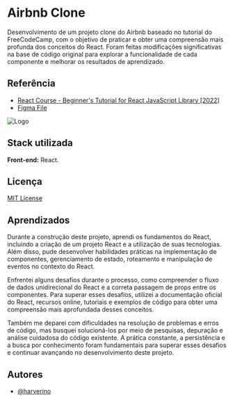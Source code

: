
# Airbnb Clone

Desenvolvimento de um projeto clone do Airbnb baseado no tutorial do FreeCodeCamp, com o objetivo de praticar e obter uma compreensão mais profunda dos conceitos do React. Foram feitas modificações significativas na base de código original para explorar a funcionalidade de cada componente e melhorar os resultados de aprendizado.



## Referência

 - [React Course - Beginner's Tutorial for React JavaScript Library [2022]](https://www.youtube.com/watch?v=bMknfKXIFA8&t=2434s&ab_channel=freeCodeCamp.org)
 - [Figma File](https://www.figma.com/file/4YjrygFEXOcDp9AAnVFv7o/Airbnb-Experiences?type=design&node-id=0-1&mode=design&t=1J31Nt12YD68LMdK-0)

![Logo](https://upload.wikimedia.org/wikipedia/commons/thumb/6/69/Airbnb_Logo_Bélo.svg/2560px-Airbnb_Logo_Bélo.svg.png)


## Stack utilizada

**Front-end:** React.




## Licença

[MIT License](https://github.com/sasacampi/airbnb-react/blob/main/LICENSE)


## Aprendizados

Durante a construção deste projeto, aprendi os fundamentos do React, incluindo a criação de um projeto React e a utilização de suas tecnologias. Além disso, pude desenvolver habilidades práticas na implementação de componentes, gerenciamento de estado, roteamento e manipulação de eventos no contexto do React.

Enfrentei alguns desafios durante o processo, como compreender o fluxo de dados unidirecional do React e a correta passagem de props entre os componentes. Para superar esses desafios, utilizei a documentação oficial do React, recursos online, tutoriais e exemplos de código para obter uma compreensão mais aprofundada desses conceitos.

Também me deparei com dificuldades na resolução de problemas e erros de código, mas busquei solucioná-los por meio de pesquisas, depuração e análise cuidadosa do código existente. A prática constante, a persistência e a busca por conhecimento foram fundamentais para superar esses desafios e continuar avançando no desenvolvimento deste projeto.


## Autores

- [@harverino](https://github.com/harverino)

